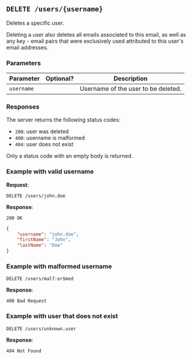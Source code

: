 ## `DELETE /users/{username}`

Deletes a specific user.

Deleting a user also deletes all emails associated to this email, as well as any key - email pairs
that were exclusively used attributed to this user's email addresses.

### Parameters

| Parameter  | Optional? | Description                         |
|------------|-----------|-------------------------------------|
| `username` |           | Username of the user to be deleted. |

### Responses

The server returns the following status codes:

- `200`: user was deleted
- `400`: username is malformed
- `404`: user does not exist

Only a status code with an empty body is returned.

### Example with valid username

**Request**:

```
DELETE /users/john.doe
```

**Response**:

`200 OK`

```json
{
    "username": "john.doe",
    "firstName": "John",
    "lastName": "Doe"
}
```

### Example with malformed username

```
DELETE /users/malf:or$med
```

**Response**:

```
400 Bad Request
```

### Example with user that does not exist

```
DELETE /users/unknown.user
```

**Response**:

```
404 Not Found
```